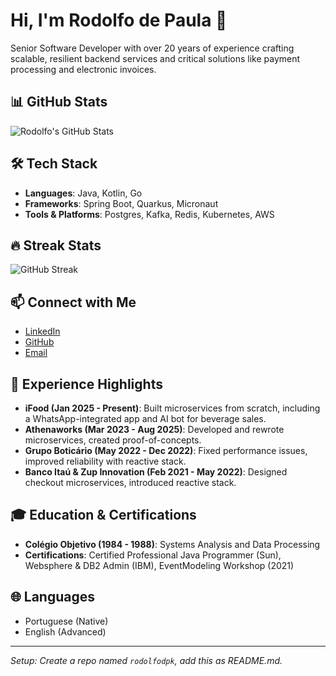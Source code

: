 # Hi, I'm Rodolfo de Paula 👋

Senior Software Developer with over 20 years of experience crafting scalable, resilient backend services and critical solutions like payment processing and electronic invoices.

## 📊 GitHub Stats
![Rodolfo's GitHub Stats](https://github-readme-stats.vercel.app/api?username=rodolfodpk&show_icons=true&theme=radical)

## 🛠️ Tech Stack
- **Languages**: Java, Kotlin, Go
- **Frameworks**: Spring Boot, Quarkus, Micronaut
- **Tools & Platforms**: Postgres, Kafka, Redis, Kubernetes, AWS

## 🔥 Streak Stats
![GitHub Streak](https://github-readme-streak-stats.herokuapp.com/?user=rodolfodpk&theme=radical)

## 📫 Connect with Me
- [LinkedIn](https://www.linkedin.com/in/rodolfodepaula/)
- [GitHub](https://github.com/rodolfodpk)
- [Email](mailto:rodolfo.dpk@gmail.com)

## 💼 Experience Highlights
- **iFood (Jan 2025 - Present)**: Built microservices from scratch, including a WhatsApp-integrated app and AI bot for beverage sales.
- **Athenaworks (Mar 2023 - Aug 2025)**: Developed and rewrote microservices, created proof-of-concepts.
- **Grupo Boticário (May 2022 - Dec 2022)**: Fixed performance issues, improved reliability with reactive stack.
- **Banco Itaú & Zup Innovation (Feb 2021 - May 2022)**: Designed checkout microservices, introduced reactive stack.

## 🎓 Education & Certifications
- **Colégio Objetivo (1984 - 1988)**: Systems Analysis and Data Processing
- **Certifications**: Certified Professional Java Programmer (Sun), Websphere & DB2 Admin (IBM), EventModeling Workshop (2021)

## 🌐 Languages
- Portuguese (Native)
- English (Advanced)

---

*Setup: Create a repo named `rodolfodpk`, add this as README.md.*
